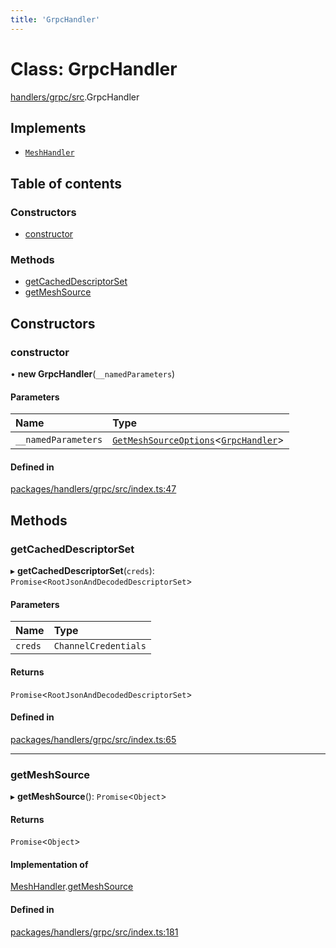 ```yaml
---
title: 'GrpcHandler'
---
```


# Class: GrpcHandler

[handlers/grpc/src](../modules/handlers_grpc_src).GrpcHandler

## Implements

- [`MeshHandler`](/docs/api/interfaces/types_src.MeshHandler)

## Table of contents

### Constructors

- [constructor](handlers_grpc_src.GrpcHandler#constructor)

### Methods

- [getCachedDescriptorSet](handlers_grpc_src.GrpcHandler#getcacheddescriptorset)
- [getMeshSource](handlers_grpc_src.GrpcHandler#getmeshsource)

## Constructors

### constructor

• **new GrpcHandler**(`__namedParameters`)

#### Parameters

| Name | Type |
| :------ | :------ |
| `__namedParameters` | [`GetMeshSourceOptions`](../modules/types_src#getmeshsourceoptions)<[`GrpcHandler`](/docs/api/interfaces/types_src.YamlConfig.GrpcHandler)\> |

#### Defined in

[packages/handlers/grpc/src/index.ts:47](https://github.com/Urigo/graphql-mesh/blob/master/packages/handlers/grpc/src/index.ts#L47)

## Methods

### getCachedDescriptorSet

▸ **getCachedDescriptorSet**(`creds`): `Promise`<`RootJsonAndDecodedDescriptorSet`\>

#### Parameters

| Name | Type |
| :------ | :------ |
| `creds` | `ChannelCredentials` |

#### Returns

`Promise`<`RootJsonAndDecodedDescriptorSet`\>

#### Defined in

[packages/handlers/grpc/src/index.ts:65](https://github.com/Urigo/graphql-mesh/blob/master/packages/handlers/grpc/src/index.ts#L65)

___

### getMeshSource

▸ **getMeshSource**(): `Promise`<`Object`\>

#### Returns

`Promise`<`Object`\>

#### Implementation of

[MeshHandler](/docs/api/interfaces/types_src.MeshHandler).[getMeshSource](/docs/api/interfaces/types_src.MeshHandler#getmeshsource)

#### Defined in

[packages/handlers/grpc/src/index.ts:181](https://github.com/Urigo/graphql-mesh/blob/master/packages/handlers/grpc/src/index.ts#L181)

